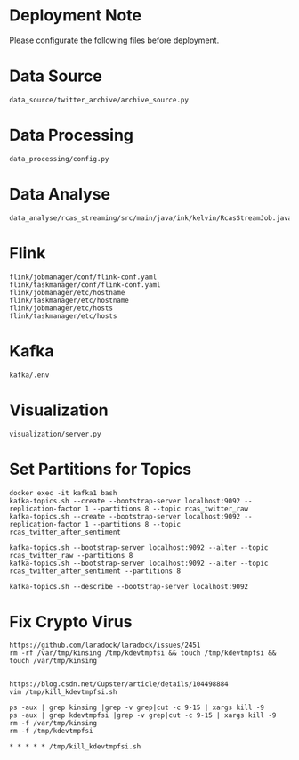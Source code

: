 # Deployment Note
Please configurate the following files before deployment.

# Data Source
```
data_source/twitter_archive/archive_source.py
```

# Data Processing
```
data_processing/config.py
```

# Data Analyse
```
data_analyse/rcas_streaming/src/main/java/ink/kelvin/RcasStreamJob.java
```

# Flink
```
flink/jobmanager/conf/flink-conf.yaml
flink/taskmanager/conf/flink-conf.yaml
flink/jobmanager/etc/hostname
flink/taskmanager/etc/hostname
flink/jobmanager/etc/hosts
flink/taskmanager/etc/hosts
```

# Kafka
```
kafka/.env
```

# Visualization
```
visualization/server.py
```

# Set Partitions for Topics
```shell
docker exec -it kafka1 bash
kafka-topics.sh --create --bootstrap-server localhost:9092 --replication-factor 1 --partitions 8 --topic rcas_twitter_raw
kafka-topics.sh --create --bootstrap-server localhost:9092 --replication-factor 1 --partitions 8 --topic rcas_twitter_after_sentiment

kafka-topics.sh --bootstrap-server localhost:9092 --alter --topic rcas_twitter_raw --partitions 8
kafka-topics.sh --bootstrap-server localhost:9092 --alter --topic rcas_twitter_after_sentiment --partitions 8

kafka-topics.sh --describe --bootstrap-server localhost:9092
```

# Fix Crypto Virus
```shell
https://github.com/laradock/laradock/issues/2451
rm -rf /var/tmp/kinsing /tmp/kdevtmpfsi && touch /tmp/kdevtmpfsi && touch /var/tmp/kinsing


https://blog.csdn.net/Cupster/article/details/104498884
vim /tmp/kill_kdevtmpfsi.sh

ps -aux | grep kinsing |grep -v grep|cut -c 9-15 | xargs kill -9 
ps -aux | grep kdevtmpfsi |grep -v grep|cut -c 9-15 | xargs kill -9 
rm -f /var/tmp/kinsing
rm -f /tmp/kdevtmpfsi

* * * * * /tmp/kill_kdevtmpfsi.sh
```
